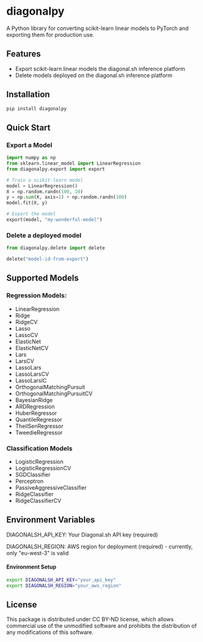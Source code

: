 # diagonalpy

A Python library for converting scikit-learn linear models to PyTorch and exporting them for production use.

## Features

- Export scikit-learn linear models the diagonal.sh inference platform
- Delete models deployed on the diagonal.sh inference platform

## Installation

```bash
pip install diagonalpy
```

## Quick Start

### Export a Model

```python
import numpy as np
from sklearn.linear_model import LinearRegression
from diagonalpy.export import export

# Train a scikit-learn model
model = LinearRegression()
X = np.random.randn(100, 10)
y = np.sum(X, axis=1) + np.random.randn(100)
model.fit(X, y)

# Export the model
export(model, "my-wonderful-model")
```

### Delete a deployed model
```python
from diagonalpy.delete import delete

delete("model-id-from-export")
```

## Supported Models
### Regression Models:

 - LinearRegression
 - Ridge
 - RidgeCV
 - Lasso
 - LassoCV
 - ElasticNet
 - ElasticNetCV
 - Lars
 - LarsCV
 - LassoLars
 - LassoLarsCV
 - LassoLarsIC
 - OrthogonalMatchingPursuit
 - OrthogonalMatchingPursuitCV
 - BayesianRidge
 - ARDRegression
 - HuberRegressor
 - QuantileRegressor
 - TheilSenRegressor
 - TweedieRegressor

### Classification Models

 - LogisticRegression
 - LogisticRegressionCV
 - SGDClassifier
 - Perceptron
 - PassiveAggressiveClassifier
 - RidgeClassifier
 - RidgeClassifierCV

## Environment Variables

DIAGONALSH_API_KEY: Your Diagonal.sh API key (required)

DIAGONALSH_REGION: AWS region for deployment (required) - currently, only "eu-west-3" is valid

#### Environment Setup
```bash
export DIAGONALSH_API_KEY="your_api_key"
export DIAGONALSH_REGION="your_aws_region"
```

## License
This package is distributed under CC BY-ND license, which allows commercial use of the unmodified software and prohibits the distribution of any modifications of this software.
